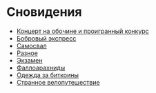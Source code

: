 Сновидения
==========

+ [Концерт на обочине и проигранный конкурс](http://it-the-drote.tk/dream/17-10-2013-Концерт-на-обочине-и-проигранный-конкурс)
+ [Бобровый экспресс](http://it-the-drote.tk/dream/07-10-2013-Бобровый-экспресс)
+ [Самосвал](http://it-the-drote.tk/dream/07-10-2013-Самосвал)
+ [Разное](http://it-the-drote.tk/dream/04-10-2013-Разное)
+ [Экзамен](http://it-the-drote.tk/dream/29-09-2013-Экзамен)
+ [Фаллоарахниды](http://it-the-drote.tk/dream/25-09-2013-Фаллоарахниды)
+ [Одежда за биткоины](http://it-the-drote.tk/dream/25-09-2013-Одежда-за-биткоины)
+ [Странное велопутешествие](http://it-the-drote.tk/dream/24-09-2013-Велопутешествие)

